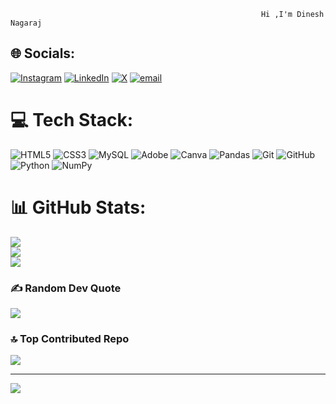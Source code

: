                                                             Hi ,I'm Dinesh Nagaraj
## 🌐 Socials:
[![Instagram](https://img.shields.io/badge/Instagram-%23E4405F.svg?logo=Instagram&logoColor=white)](https://instagram.com/dinesh.__.naik) [![LinkedIn](https://img.shields.io/badge/LinkedIn-%230077B5.svg?logo=linkedin&logoColor=white)](https://linkedin.com/in/dineshanagaraj) [![X](https://img.shields.io/badge/X-black.svg?logo=X&logoColor=white)](https://x.com/@dinesh_nag47700) [![email](https://img.shields.io/badge/Email-D14836?logo=gmail&logoColor=white)](mailto:dinesha3311@gmail.com) 

# 💻 Tech Stack:
![HTML5](https://img.shields.io/badge/html5-%23E34F26.svg?style=for-the-badge&logo=html5&logoColor=white) ![CSS3](https://img.shields.io/badge/css3-%231572B6.svg?style=for-the-badge&logo=css3&logoColor=white) ![MySQL](https://img.shields.io/badge/mysql-4479A1.svg?style=for-the-badge&logo=mysql&logoColor=white) ![Adobe](https://img.shields.io/badge/adobe-%23FF0000.svg?style=for-the-badge&logo=adobe&logoColor=white) ![Canva](https://img.shields.io/badge/Canva-%2300C4CC.svg?style=for-the-badge&logo=Canva&logoColor=white) ![Pandas](https://img.shields.io/badge/pandas-%23150458.svg?style=for-the-badge&logo=pandas&logoColor=white) ![Git](https://img.shields.io/badge/git-%23F05033.svg?style=for-the-badge&logo=git&logoColor=white) ![GitHub](https://img.shields.io/badge/github-%23121011.svg?style=for-the-badge&logo=github&logoColor=white) ![Python](https://img.shields.io/badge/python-3670A0?style=for-the-badge&logo=python&logoColor=ffdd54) ![NumPy](https://img.shields.io/badge/numpy-%23013243.svg?style=for-the-badge&logo=numpy&logoColor=white)
# 📊 GitHub Stats:
![](https://github-readme-stats.vercel.app/api?username=Dineshahikiffy&theme=dark&hide_border=false&include_all_commits=true&count_private=false)<br/>
![](https://nirzak-streak-stats.vercel.app/?user=Dineshahikiffy&theme=dark&hide_border=false)<br/>
![](https://github-readme-stats.vercel.app/api/top-langs/?username=Dineshahikiffy&theme=dark&hide_border=false&include_all_commits=true&count_private=false&layout=compact)

### ✍️ Random Dev Quote
![](https://quotes-github-readme.vercel.app/api?type=horizontal&theme=radical)

### 🔝 Top Contributed Repo
![](https://github-contributor-stats.vercel.app/api?username=Dineshahikiffy&limit=5&theme=dark&combine_all_yearly_contributions=true)

---
[![](https://visitcount.itsvg.in/api?id=Dineshahikiffy&icon=0&color=0)](https://visitcount.itsvg.in)

<!-- Proudly created with GPRM ( https://gprm.itsvg.in ) -->
